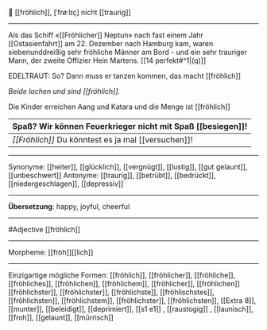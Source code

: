 🙂 [[fröhlich]], [ˈfrøːlɪç]
nicht [[traurig]]

---
Als das Schiff «[[Fröhlicher]] Neptun» nach fast einem Jahr [[Ostasienfahrt]] am 22. Dezember nach Hamburg kam, waren siebenunddreißig sehr fröhliche Männer am Bord - und ein sehr trauriger Mann, der zweite Offizier Hein Martens. [[14 perfekt#^1|(q)]]


EDELTRAUT: So? Dann muss er tanzen kommen, das macht [[fröhlich]]

_Beide lachen und sind [[fröhlich]]._

Die Kinder erreichen Aang und Katara und die Menge ist [[fröhlich]]

| Spaß? Wir können Feuerkrieger nicht mit Spaß [[besiegen]]!                                                                                                                                                                                                                                                                                                                                                                                                                                                                                                                                                                                      |
| ----------------------------------------------------------------------------------------------------------------------------------------------------------------------------------------------------------------------------------------------------------------------------------------------------------------------------------------------------------------------------------------------------------------------------------------------------------------------------------------------------------------------------------------------------------------------------------------------------------------------------------------------- |
| _[[Fröhlich]]_ Du könntest es ja mal [[versuchen]]!                                                                                                                                                                                                                                                                                                                                                                                                                                                                                                                                                                                             |

---
Synonyme: [[heiter]], [[glücklich]], [[vergnügt]], [[lustig]], [[gut gelaunt]], [[unbeschwert]]
Antonyme: [[traurig]], [[betrübt]], [[bedrückt]], [[niedergeschlagen]], [[depressiv]]

---
**Übersetzung**:
happy, joyful, cheerful

---
#Adjective [[fröhlich]]

---
Morpheme:
[[fröh]][[lich]]

---


Einzigartige mögliche Formen: 
[[fröhlich]], [[fröhlicher]], [[fröhliche]], [[fröhliches]], [[fröhlichen]], [[fröhlichem]], [[fröhlicher]], [[fröhlichen]]
[[fröhlichster]], [[fröhlichster]], [[fröhlichste]], [[fröhlischstes]], [[fröhlichsten]], [[fröhlichstem]], [[fröhlichster]], [[fröhlichsten]], [[Extra 8]], [[munter]], [[beleidigt]], [[deprimiert]], [[s1 e1]]
, [[raustogig]]
, [[launisch]], [[froh]], [[gelaunt]], [[mürrisch]]